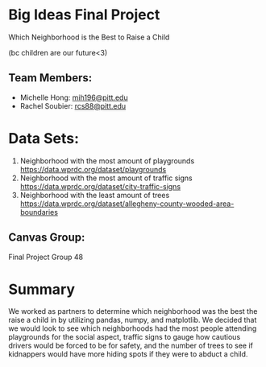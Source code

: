 # Big Ideas Final Project
Which Neighborhood is the Best to Raise a Child

(bc children are our future<3)

## Team Members:
* Michelle Hong: mih196@pitt.edu
* Rachel Soubier: rcs88@pitt.edu

# Data Sets:
1) Neighborhood with the most amount of playgrounds
https://data.wprdc.org/dataset/playgrounds
2) Neighborhood with the most amount of traffic signs
https://data.wprdc.org/dataset/city-traffic-signs
3) Neighborhood with the least amount of trees
https://data.wprdc.org/dataset/allegheny-county-wooded-area-boundaries

## Canvas Group:
Final Project Group 48

# Summary
We worked as partners to determine which neighborhood was the best the raise a child in by utilizing pandas, 
numpy, and matplotlib. We decided that we would look to see which neighborhoods had the most people attending 
playgrounds for the social aspect, traffic signs to gauge how cautious drivers would be forced to be for safety,
and the number of trees to see if kidnappers would have more hiding spots if they were to abduct a child.


